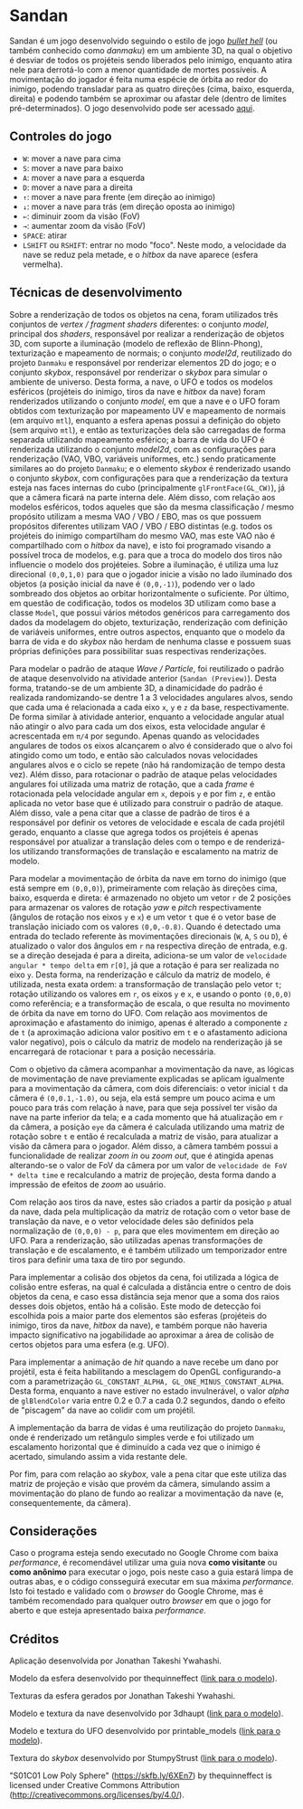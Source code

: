 # Sandan

Sandan é um jogo desenvolvido seguindo o estilo de jogo [*bullet hell*](https://en.wikipedia.org/wiki/Danmaku) (ou também conhecido como *danmaku*) em um ambiente 3D, na qual o objetivo é desviar de todos os projéteis sendo liberados pelo inimigo, enquanto atira nele para derrotá-lo com a menor quantidade de mortes possíveis. A movimentação do jogador é feita numa espécie de órbita ao redor do inimigo, podendo transladar para as quatro direções (cima, baixo, esquerda, direita) e podendo também se aproximar ou afastar dele (dentro de limites pré-determinados). O jogo desenvolvido pode ser acessado [aqui](https://hirusora.github.io/abcg/sandan/).

## Controles do jogo

- `W`: mover a nave para cima
- `S`: mover a nave para baixo
- `A`: mover a nave para a esquerda
- `D`: mover a nave para a direita
- `↑`: mover a nave para frente (em direção ao inimigo)
- `↓`: mover a nave para trás (em direção oposta ao inimigo)
- `←`: diminuir zoom da visão (FoV)
- `→`: aumentar zoom da visão (FoV)
- `SPACE`: atirar
- `LSHIFT` ou `RSHIFT`: entrar no modo "foco". Neste modo, a velocidade da nave se reduz pela metade, e o *hitbox* da nave aparece (esfera vermelha).

## Técnicas de desenvolvimento

Sobre a renderização de todos os objetos na cena, foram utilizados três conjuntos de *vertex / fragment shaders* diferentes: o conjunto *model*, principal dos *shaders*, responsável por realizar a renderização de objetos 3D, com suporte a iluminação (modelo de reflexão de Blinn-Phong), texturização e mapeamento de normais; o conjunto *model2d*, reutilizado do projeto `Danmaku` e responsável por renderizar elementos 2D do jogo; e o conjunto *skybox*, responsável por renderizar o *skybox* para simular o ambiente de universo. Desta forma, a nave, o UFO e todos os modelos esféricos (projéteis do inimigo, tiros da nave e *hitbox* da nave) foram renderizados utilizando o conjunto *model*, em que a nave e o UFO foram obtidos com texturização por mapeamento UV e mapeamento de normais (em arquivo `mtl`), enquanto a esfera apenas possui a definição do objeto (sem arquivo `mtl`), e então as texturizações dela são carregadas de forma separada utilizando mapeamento esférico; a barra de vida do UFO é renderizada utilizando o conjunto *model2d*, com as configurações para renderização (VAO, VBO, variáveis uniformes, etc.) sendo praticamente similares ao do projeto `Danmaku`; e o elemento *skybox* é renderizado usando o conjunto *skybox*, com configurações para que a renderização da textura esteja nas faces internas do cubo (principalmente `glFrontFace(GL_CW)`), já que a câmera ficará na parte interna dele. Além disso, com relação aos modelos esféricos, todos aqueles que são da mesma classificação / mesmo propósito utilizam a mesma VAO / VBO / EBO, mas os que possuem propósitos diferentes utilizam VAO / VBO / EBO distintas (e.g. todos os projéteis do inimigo compartilham do mesmo VAO, mas este VAO não é compartilhado com o *hitbox* da nave), e isto foi programado visando a possível troca de modelos, e.g. para que a troca do modelo dos tiros não influencie o modelo dos projéteies. Sobre a iluminação, é utiliza uma luz direcional `(0,0,1,0)` para que o jogador inicie a visão no lado iluminado dos objetos (a posição inicial da nave é `(0,0,-1)`), podendo ver o lado sombreado dos objetos ao orbitar horizontalmente o suficiente. Por último, em questão de codificação, todos os modelos 3D utilizam como base a classe `Model`, que possui vários métodos genéricos para carregamento dos dados da modelagem do objeto, texturização, renderização com definição de variáveis uniformes, entre outros aspectos, enquanto que o modelo da barra de vida e do *skybox* não herdam de nenhuma classe e possuem suas próprias definições para possibilitar suas respectivas renderizações.

Para modelar o padrão de ataque *Wave / Particle*, foi reutilizado o padrão de ataque desenvolvido na atividade anterior (`Sandan (Preview)`). Desta forma, tratando-se de um ambiente 3D, a dinamicidade do padrão é realizada randomizando-se dentre 1 a 3 velocidades angulares alvos, sendo que cada uma é relacionada a cada eixo `x`, `y` e `z` da base, respectivamente. De forma similar à atividade anterior, enquanto a velocidade angular atual não atingir o alvo para cada um dos eixos, esta velocidade angular é acrescentada em `π/4` por segundo. Apenas quando as velocidades angulares de todos os eixos alcançarem o alvo é considerado que o alvo foi atingido como um todo, e então são calculados novas velocidades angulares alvos e o ciclo se repete (não há randomização de tempo desta vez). Além disso, para rotacionar o padrão de ataque pelas velocidades angulares foi utilizada uma matriz de rotação, que a cada *frame* é rotacionada pela velocidade angular em `x`, depois `y` e por fim `z`, e então aplicada no vetor base que é utilizado para construir o padrão de ataque. Além disso, vale a pena citar que a classe de padrão de tiros é a responsável por definir os vetores de velocidade e escala de cada projétil gerado, enquanto a classe que agrega todos os projéteis é apenas responsável por atualizar a translação deles com o tempo e de renderizá-los utilizando transformações de translação e escalamento na matriz de modelo.

Para modelar a movimentação de órbita da nave em torno do inimigo (que está sempre em `(0,0,0)`), primeiramente com relação às direções cima, baixo, esquerda e direta: é armazenado no objeto um vetor `r` de 2 posições para armazenar os valores de rotação *yaw* e *pitch* respectivamente (ângulos de rotação nos eixos `y` e `x`) e um vetor `t` que é o vetor base de translação iniciado com os valores `(0,0,-0.8)`. Quando é detectado uma entrada do teclado referente às movimentações direcionais (`W`, `A`, `S` ou `D`), é atualizado o valor dos ângulos em `r` na respectiva direção de entrada, e.g. se a direção desejada é para a direita, adiciona-se um valor de `velocidade angular * tempo delta` em `r[0]`, já que a rotação é para ser realizada no eixo `y`. Desta forma, na renderização e cálculo da matriz de modelo, é utilizada, nesta exata ordem: a transformação de translação pelo vetor `t`; rotação utilizando os valores em `r`, os eixos `y` e `x`, e usando o ponto `(0,0,0)` como referência; e a transformação de escala, o que resulta no movimento de órbita da nave em torno do UFO. Com relação aos movimentos de aproximação e afastamento do inimigo, apenas é alterado a componente `z` de `t` (a aproximação adiciona valor positivo em `t` e o afastamento adiciona valor negativo), pois o cálculo da matriz de modelo na renderização já se encarregará de rotacionar `t` para a posição necessária.

Com o objetivo da câmera acompanhar a movimentação da nave, as lógicas de movimentação de nave previamente explicadas se aplicam igualmente para a movimentação da câmera, com dois diferenciais: o vetor inicial `t` da câmera é `(0,0.1,-1.0)`, ou seja, ela está sempre um pouco acima e um pouco para trás com relação à nave, para que seja possível ter visão da nave na parte inferior da tela; e a cada momento que há atualização em `r` da câmera, a posição `eye` da câmera é calculada utilizando uma matriz de rotação sobre `t` e então é recalculada a matriz de visão, para atualizar a visão da câmera para o jogador. Além disso, a câmera também possui a funcionalidade de realizar *zoom in* ou *zoom out*, que é atingida apenas alterando-se o valor de FoV da câmera por um valor de `velocidade de FoV * delta time` e recalculando a matriz de projeção, desta forma dando a impressão de efeitos de *zoom* ao usuário.

Com relação aos tiros da nave, estes são criados a partir da posição `p` atual da nave, dada pela multiplicação da matriz de rotação com o vetor base de translação da nave, e o vetor velocidade deles são definidos pela normalização de `(0,0,0) - p`, para que eles movimentem em direção ao UFO. Para a renderização, são utilizadas apenas transformações de translação e de escalamento, e é também utilizado um temporizador entre tiros para definir uma taxa de tiro por segundo.

Para implementar a colisão dos objetos da cena, foi utilizada a lógica de colisão entre esferas, na qual é calculada a distância entre o centro de dois objetos da cena, e caso essa distância seja menor que a soma dos raios desses dois objetos, então há a colisão. Este modo de detecção foi escolhida pois a maior parte dos elementos são esferas (projéteis do inimigo, tiros da nave, *hitbox* da nave), e também porque não haveria impacto significativo na jogabilidade ao aproximar a área de colisão de certos objetos para uma esfera (e.g. UFO).

Para implementar a animação de *hit* quando a nave recebe um dano por projétil, esta é feita habilitando a mesclagem do OpenGL configurando-a com a parametrização `GL_CONSTANT_ALPHA, GL_ONE_MINUS_CONSTANT_ALPHA`. Desta forma, enquanto a nave estiver no estado invulnerável, o valor *alpha* de `glBlendColor` varia entre 0.2 e 0.7 a cada 0.2 segundos, dando o efeito de "piscagem" da nave ao colidir com um projétil.

A implementação da barra de vidas é uma reutilização do projeto `Danmaku`, onde é renderizado um retângulo simples verde e foi utilizado um escalamento horizontal que é diminuído a cada vez que o inimigo é acertado, simulando assim a vida restante dele.

Por fim, para com relação ao *skybox*, vale a pena citar que este utiliza das matriz de projeção e visão que provém da câmera, simulando assim a movimentação do plano de fundo ao realizar a movimentação da nave (e, consequentemente, da câmera).

## Considerações

Caso o programa esteja sendo executado no Google Chrome com baixa *performance*, é recomendável utilizar uma guia nova **como visitante** ou **como anônimo** para executar o jogo, pois neste caso a guia estará limpa de outras abas, e o código consseguirá executar em sua máxima *performance*. Isto foi testado e validado com o *browser* do Google Chrome, mas é também recomendado para qualquer outro *browser* em que o jogo for aberto e que esteja apresentado baixa *performance*.

## Créditos

Aplicação desenvolvida por Jonathan Takeshi Ywahashi.

Modelo da esfera desenvolvido por thequinneffect ([link para o modelo](https://skfb.ly/6XEn7)).

Texturas da esfera gerados por Jonathan Takeshi Ywahashi.

Modelo e textura da nave desenvolvido por 3dhaupt ([link para o modelo](https://free3d.com/3d-model/intergalactic-spaceship-in-blender-28-eevee-394046.html)).

Modelo e textura do UFO desenvolvido por printable_models ([link para o modelo](https://free3d.com/3d-model/ufo-saucer-v1--190141.html)).

Textura do *skybox* desenvolvido por StumpyStrust ([link para o modelo](https://opengameart.org/content/space-skyboxes-0)).

"S01C01 Low Poly Sphere" (https://skfb.ly/6XEn7) by thequinneffect is licensed under Creative Commons Attribution (http://creativecommons.org/licenses/by/4.0/).
